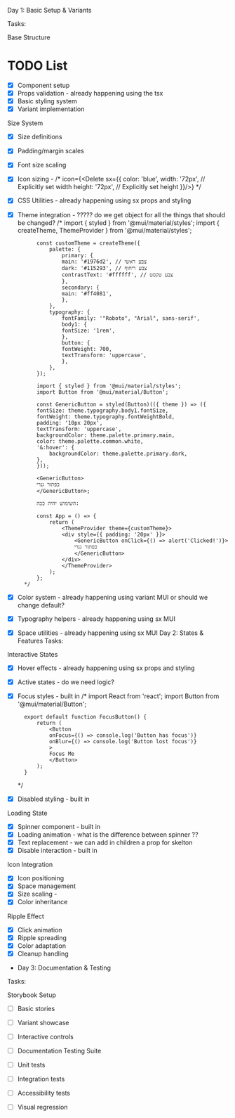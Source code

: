 
Day 1: Basic Setup & Variants

Tasks:

Base Structure
# TODO List
- [X] Component setup  
- [X] Props validation - already happening using the tsx
- [X] Basic styling system
- [X] Variant implementation

Size System

- [X] Size definitions
- [X] Padding/margin scales
- [X] Font size scaling
- [X] Icon sizing - 
    /*
          icon={<Delete sx={{ 
            color: 'blue',
            width: '72px',    // Explicitly set width
            height: '72px',   // Explicitly set height
          }}/>}
    */
- [X] CSS Utilities - already happening using sx props and styling

- [X] Theme integration - ????? do we get object for all the things that should be changed?
        /*
            import { styled } from '@mui/material/styles';
            import { createTheme, ThemeProvider } from '@mui/material/styles';

            const customTheme = createTheme({
                palette: {
                    primary: {
                    main: '#1976d2', // צבע ראשי
                    dark: '#115293', // צבע ריחוף
                    contrastText: '#ffffff', // צבע טקסט
                    },
                    secondary: {
                    main: '#ff4081',
                    },
                },
                typography: {
                    fontFamily: '"Roboto", "Arial", sans-serif',
                    body1: {
                    fontSize: '1rem',
                    },
                    button: {
                    fontWeight: 700,
                    textTransform: 'uppercase',
                    },
                },
            });

            import { styled } from '@mui/material/styles';
            import Button from '@mui/material/Button';

            const GenericButton = styled(Button)(({ theme }) => ({
            fontSize: theme.typography.body1.fontSize,
            fontWeight: theme.typography.fontWeightBold,
            padding: '10px 20px',
            textTransform: 'uppercase',
            backgroundColor: theme.palette.primary.main,
            color: theme.palette.common.white,
            '&:hover': {
                backgroundColor: theme.palette.primary.dark,
            },
            }));

            <GenericButton>
            כפתור גנרי
            </GenericButton>;

            השימוש יהיה ככה:

            const App = () => {
                return (
                    <ThemeProvider theme={customTheme}>
                    <div style={{ padding: '20px' }}>
                        <GenericButton onClick={() => alert('Clicked!')}>
                        כפתור גנרי
                        </GenericButton>
                    </div>
                    </ThemeProvider>
                );
            };
        */
- [X] Color system - already happening using variant MUI or should we change default?
- [X] Typography helpers - already happening using sx MUI 
- [X] Space utilities - already happening using sx MUI 
 Day 2: States & Features
Tasks:

Interactive States

- [X] Hover effects  - already happening using sx props and styling
- [X] Active states  - do we need logic?
- [X] Focus styles - built in
    /*
        import React from 'react';
        import Button from '@mui/material/Button';

        export default function FocusButton() {
            return (
                <Button
                onFocus={() => console.log('Button has focus')}
                onBlur={() => console.log('Button lost focus')}
                >
                Focus Me
                </Button>
            );
        }
    */
- [X] Disabled styling - built in

Loading State 

- [X] Spinner component - built in 
- [X] Loading animation - what is the difference between spinner ??
- [X] Text replacement -  we can add in children a prop for skelton
- [X] Disable interaction - built in

Icon Integration

- [X] Icon positioning
- [X] Space management
- [X] Size scaling - 
- [X] Color inheritance

Ripple Effect

- [X] Click animation
- [X] Ripple spreading
- [X] Color adaptation
- [X] Cleanup handling
- Day 3: Documentation & Testing

 Tasks:

 Storybook Setup

- [ ] Basic stories
- [ ] Variant showcase
- [ ] Interactive controls
- [ ] Documentation
 Testing Suite

- [ ] Unit tests
- [ ] Integration tests
- [ ] Accessibility tests
- [ ] Visual regression